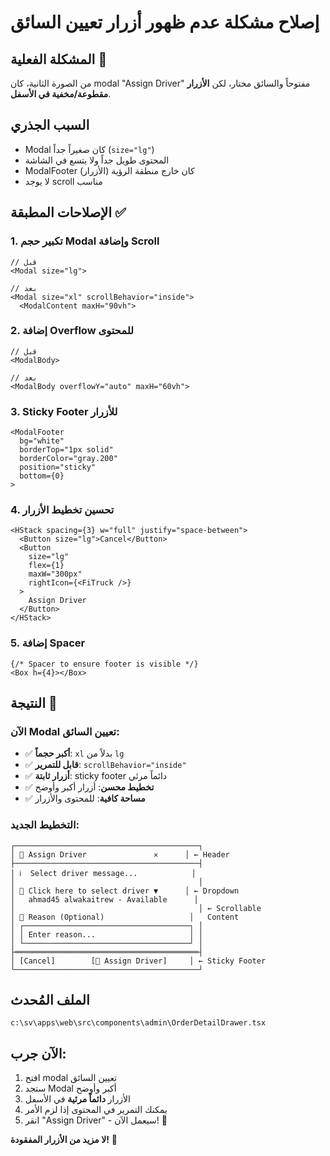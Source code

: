 # إصلاح مشكلة عدم ظهور أزرار تعيين السائق

## المشكلة الفعلية 🚨
من الصورة الثانية، كان modal "Assign Driver" مفتوحاً والسائق مختار، لكن **الأزرار مقطوعة/مخفية في الأسفل**.

## السبب الجذري
- Modal كان صغيراً جداً (`size="lg"`) 
- المحتوى طويل جداً ولا يتسع في الشاشة
- ModalFooter (الأزرار) كان خارج منطقة الرؤية
- لا يوجد scroll مناسب

## الإصلاحات المطبقة ✅

### 1. تكبير حجم Modal وإضافة Scroll
```tsx
// قبل
<Modal size="lg">

// بعد  
<Modal size="xl" scrollBehavior="inside">
  <ModalContent maxH="90vh">
```

### 2. إضافة Overflow للمحتوى
```tsx
// قبل
<ModalBody>

// بعد
<ModalBody overflowY="auto" maxH="60vh">
```

### 3. Sticky Footer للأزرار
```tsx
<ModalFooter 
  bg="white" 
  borderTop="1px solid" 
  borderColor="gray.200" 
  position="sticky" 
  bottom={0}
>
```

### 4. تحسين تخطيط الأزرار
```tsx
<HStack spacing={3} w="full" justify="space-between">
  <Button size="lg">Cancel</Button>
  <Button 
    size="lg"
    flex={1}
    maxW="300px"
    rightIcon={<FiTruck />}
  >
    Assign Driver
  </Button>
</HStack>
```

### 5. إضافة Spacer
```tsx
{/* Spacer to ensure footer is visible */}
<Box h={4}></Box>
```

## النتيجة 🎯

### الآن Modal تعيين السائق:
- ✅ **أكبر حجماً**: `xl` بدلاً من `lg`  
- ✅ **قابل للتمرير**: `scrollBehavior="inside"`
- ✅ **أزرار ثابتة**: sticky footer دائماً مرئي
- ✅ **تخطيط محسن**: أزرار أكبر وأوضح
- ✅ **مساحة كافية**: للمحتوى والأزرار

### التخطيط الجديد:
```
┌─────────────────────────────────────────┐
│ 🚚 Assign Driver               ✕      │ ← Header
├─────────────────────────────────────────┤
│ ℹ️  Select driver message...            │
│                                         │
│ 👤 Click here to select driver ▼      │ ← Dropdown
│   ahmad45 alwakaitrew - Available      │
│                                         │ ← Scrollable
│ 📝 Reason (Optional)                   │   Content
│ ┌─────────────────────────────────────┐ │
│ │ Enter reason...                     │ │
│ └─────────────────────────────────────┘ │
├═════════════════════════════════════════┤
│ [Cancel]        [🚚 Assign Driver]     │ ← Sticky Footer
└─────────────────────────────────────────┘
```

## الملف المُحدث
```
c:\sv\apps\web\src\components\admin\OrderDetailDrawer.tsx
```

## الآن جرب:
1. افتح modal تعيين السائق
2. ستجد Modal أكبر وأوضح
3. الأزرار **دائماً مرئية** في الأسفل
4. يمكنك التمرير في المحتوى إذا لزم الأمر
5. انقر "Assign Driver" - سيعمل الآن! 🚀

**لا مزيد من الأزرار المفقودة!** 💪